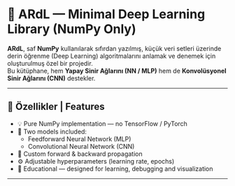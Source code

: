 # 🧠 ARdL — Minimal Deep Learning Library (NumPy Only)

**ARdL**, saf **NumPy** kullanılarak sıfırdan yazılmış, küçük veri setleri üzerinde derin öğrenme (Deep Learning) algoritmalarını anlamak ve denemek için oluşturulmuş özel bir projedir.  
Bu kütüphane, hem **Yapay Sinir Ağlarını (NN / MLP)** hem de **Konvolüsyonel Sinir Ağlarını (CNN)** destekler.

---

## 🚀 Özellikler | Features

- 💡 Pure NumPy implementation — no TensorFlow / PyTorch
- 🧩 Two models included:
  - Feedforward Neural Network (MLP)
  - Convolutional Neural Network (CNN)
- 🔁 Custom forward & backward propagation
- ⚙️ Adjustable hyperparameters (learning rate, epochs)
- 🧠 Educational — designed for learning, debugging and visualization

---
